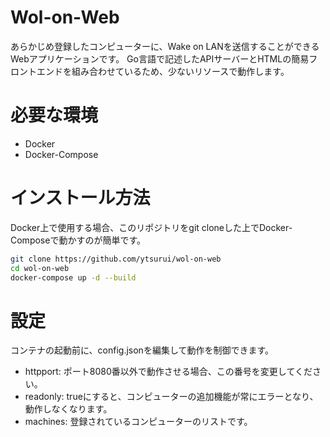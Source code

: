 # Wol-on-Web

あらかじめ登録したコンピューターに、Wake on LANを送信することができるWebアプリケーションです。
Go言語で記述したAPIサーバーとHTMLの簡易フロントエンドを組み合わせているため、少ないリソースで動作します。

# 必要な環境

  * Docker
  * Docker-Compose

# インストール方法

Docker上で使用する場合、このリポジトリをgit cloneした上でDocker-Composeで動かすのが簡単です。

```bash
git clone https://github.com/ytsurui/wol-on-web
cd wol-on-web
docker-compose up -d --build
```

# 設定

コンテナの起動前に、config.jsonを編集して動作を制御できます。

  * httpport: ポート8080番以外で動作させる場合、この番号を変更してください。
  * readonly: trueにすると、コンピューターの追加機能が常にエラーとなり、動作しなくなります。
  * machines: 登録されているコンピューターのリストです。
